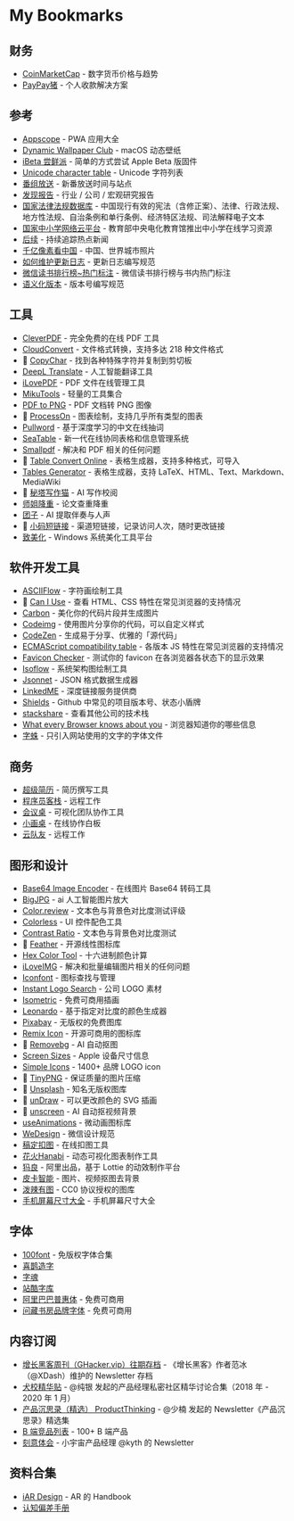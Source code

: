 # My Bookmarks
## 财务
- [CoinMarketCap](https://coinmarketcap.com) - 数字货币价格与趋势
- [PayPay猪](https://paypayzhu.com) - 个人收款解决方案

## 参考
- [Appscope](https://appsco.pe/) - PWA 应用大全
- [Dynamic Wallpaper Club](https://dynamicwallpaper.club/) - macOS 动态壁纸
- [iBeta 尝鲜派](https://ibeta.me/) - 简单的方式尝试 Apple Beta 版固件
- [Unicode character table](https://unicode-table.com/en/) - Unicode 字符列表
- [番组放送](https://bgmlist.com/) - 新番放送时间与站点
- [发现报告](https://www.fxbaogao.com/) - 行业 / 公司 / 宏观研究报告
- [国家法律法规数据库](https://flk.npc.gov.cn/) - 中国现行有效的宪法（含修正案）、法律、行政法规、地方性法规、自治条例和单行条例、经济特区法规、司法解释电子文本
- [国家中小学网络云平台](https://ykt.eduyun.cn/) - 教育部中央电化教育馆推出中小学在线学习资源
- [后续](https://houxu.app/) - 持续追踪热点新闻
- [千亿像素看中国](http://pf.bigpixel.cn/zh-CN.html) - 中国、世界城市照片
- [如何维护更新日志](https://keepachangelog.com/zh-CN/) - 更新日志编写规范
- [微信读书排行榜~热门标注](http://klib.me/weread/hot/all.html) - 微信读书排行榜与书内热门标注
- [语义化版本](https://semver.org/lang/zh-CN/) -  版本号编写规范

## 工具
- [CleverPDF](https://www.cleverpdf.com/cn) - 完全免费的在线 PDF 工具
- [CloudConvert](https://cloudconvert.com) - 文件格式转换，支持多达 218 种文件格式
- 💖 [CopyChar](http://copychar.cc/popular) - 找到各种特殊字符并复制到剪切板
- [DeepL Translate](https://www.deepl.com/) - 人工智能翻译工具
- [iLovePDF](https://www.ilovepdf.com/zh_cn) - PDF 文件在线管理工具
- [MikuTools](https://miku.tools/) - 轻量的工具集合
- [PDF to PNG](https://pdf2png.com/zh/) - PDF 文档转 PNG 图像
- 💖 [ProcessOn](https://www.processon.com/) - 图表绘制，支持几乎所有类型的图表
- [Pullword](http://www.pullword.com/) - 基于深度学习的中文在线抽词
- [SeaTable](https://seatable.cn/) - 新一代在线协同表格和信息管理系统
- [Smallpdf](https://smallpdf.com/cn) - 解决和 PDF 相关的任何问题
- 💖 [Table Convert Online](https://tableconvert.com/) - 表格生成器，支持多种格式，可导入
- [Tables Generator](https://www.tablesgenerator.com) - 表格生成器，支持 LaTeX、HTML、Text、Markdown、MediaWiki
- 💖 [秘塔写作猫](https://xiezuocat.com/) - AI 写作校阅
- [师姐降重](https://sj.biee.net/) - 论文查重降重
- [团子](https://dango.ai/) - AI 提取伴奏与人声
- 💖 [小码短链接](https://xiaomark.com/) - 渠道短链接，记录访问人次，随时更改链接
- [致美化](https://zhutix.com/) - Windows 系统美化工具平台

## 软件开发工具
- [ASCIIFlow](http://asciiflow.com/) - 字符画绘制工具
- 💖 [Can I Use](https://caniuse.com/) - 查看 HTML、CSS 特性在常见浏览器的支持情况
- [Carbon](https://carbon.now.sh) - 美化你的代码片段并生成图片
- [Codeimg](https://codeimg.io/) - 使用图片分享你的代码，可以自定义样式
- [CodeZen](http://codezen.rishimohan.me/) - 生成易于分享、优雅的「源代码」
- [ECMAScript compatibility table](http://kangax.github.io/compat-table/es6/) - 各版本 JS 特性在常见浏览器的支持情况
- [Favicon Checker](http://www.colinkeany.com/favicon-checker/) - 测试你的 favicon 在各浏览器各状态下的显示效果
- [Isoflow](https://isoflow.io/) - 系统架构图绘制工具
- [Jsonnet](https://jsonnet.org/) - JSON 格式数据生成器
- [LinkedME](https://www.linkedme.cc/index.html) - 深度链接服务提供商
- [Shields](https://shields.io/) - Github 中常见的项目版本号、状态小盾牌
- [stackshare](https://stackshare.io/) - 查看其他公司的技术栈
- [What every Browser knows about you](http://webkay.robinlinus.com/) - 浏览器知道你的哪些信息
- [字蛛](http://font-spider.org/) - 只引入网站使用的文字的字体文件

## 商务
- [超级简历](https://www.wondercv.com/) - 简历撰写工具
- [程序员客栈](https://www.proginn.com/) - 远程工作
- [会议桌](https://www.huiyizhuo.com/) - 可视化团队协作工具
- [小画桌](https://xiaohuazhuo.com/) - 在线协作白板
- [云队友](https://nework360.com/) - 远程工作

## 图形和设计
- [Base64 Image Encoder](https://www.base64-image.de/) - 在线图片 Base64 转码工具
- [BigJPG](http://bigjpg.com/zh) - ai 人工智能图片放大
- [Color.review](https://color.review/) - 文本色与背景色对比度测试评级
- [Colorless](https://colorless.app/) - UI 控件配色工具
- [Contrast Ratio](https://contrast-ratio.com/) - 文本色与背景色对比度测试
- 💖 [Feather](https://feathericons.com/) - 开源线性图标库
- [Hex Color Tool](https://www.cssfontstack.com/oldsites/hexcolortool/) - 十六进制颜色计算
- [iLoveIMG](https://www.iloveimg.com/zh-cn) - 解决和批量编辑图片相关的任何问题
- [Iconfont](http://www.iconfont.cn/) - 图标查找与管理
- [Instant Logo Search](http://instantlogosearch.com) - 公司 LOGO 素材
- [Isometric](https://isometric.online/) - 免费可商用插画
- [Leonardo](https://leonardocolor.io/) - 基于指定对比度的颜色生成器
- [Pixabay](https://pixabay.com/) - 无版权的免费图库
- [Remix Icon](https://remixicon.com/) - 开源可商用的图标库
- 💖 [Removebg](https://www.remove.bg/) - AI 自动抠图
- [Screen Sizes](https://www.screensizes.app/) - Apple 设备尺寸信息
- [Simple Icons](http://simpleicons.org/) - 1400+ 品牌 LOGO icon
- 💖 [TinyPNG](https://tinypng.com/) - 保证质量的图片压缩
- 💖 [Unsplash](https://unsplash.com/) - 知名无版权图库
- 💖 [unDraw](http://undraw.co/illustrations) - 可以更改颜色的 SVG 插画
- 💖 [unscreen](https://www.unscreen.com/) - AI 自动抠视频背景
- [useAnimations](https://useanimations.com/) - 微动画图标库
- [WeDesign](https://wechat.design/) - 微信设计规范
- [稿定扣图](https://www.gaoding.com/koutu) - 在线扣图工具
- [花火Hanabi](https://hanabi.data-viz.cn/) - 动态可视化图表制作工具
- [犸良](https://design.alipay.com/emotion) - 阿里出品，基于 Lottie 的动效制作平台
- [皮卡智能](http://www.picup.shop/) - 图片、视频抠图去背景
- [泼辣有图](http://www.polayoutu.com/collections) - CC0 协议授权的图库
- [手机屏幕尺寸大全](https://uiiiuiii.com/screen/index.htm) - 手机屏幕尺寸大全

## 字体
- [100font](https://www.100font.com/) - 免版权字体合集
- [喜鹊造字](https://shop110631460.taobao.com/)
- [字魂](https://izihun.com/)
- [站酷字库](https://www.zcool.com.cn/special/zcoolfonts/)
- [阿里巴巴普惠体](https://ics.alibaba.com/font/alibaba-sans) - 免费可商用
- [问藏书房品牌字体](http://www.wencang.com/font.jsp) - 免费可商用

## 内容订阅
- [增长黑客周刊（GHacker.vip）往期存档](https://www.notion.so/GHacker-vip-ac21e4002f0b466f9e67610ca2845b68) - 《增长黑客》作者范冰（@XDash）维护的 Newsletter 存档
- [犬校精华贴](https://www.notion.so/2018-20-00d2afab8bbe4a4bbdb9811f884ba1da) - @纯银 发起的产品经理私密社区精华讨论合集（2018 年 - 2020 年 1 月）
- [产品沉思录（精选） ProductThinking](https://www.notion.so/ProductThinking-a601a12335044f349a22caf57f274c27) - @少楠 发起的 Newsletter《产品沉思录》精选集
- [B 端竞品列表](https://youthce.com/saas) - 100+ B 端产品
- [刻意体会](https://kyth.hedwig.pub/) - 小宇宙产品经理 @kyth 的 Newsletter

## 资料合集
- [iAR Design](http://iar.design/) - AR 的 Handbook
- [认知偏差手册](https://s75w5y7vut.feishu.cn/docs/doccn3BatnScBJe7wD7K3S5poFf)
